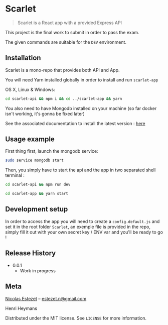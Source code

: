 # Scarlet
> Scarlet is a React app with a provided Express API

This project is the final work to submit in order to pass the exam.

The given commands are suitable for the `DEV` environment.


## Installation

Scarlet is a mono-repo that provides both API and App.

You will need Yarn installed globally in order to install and run `scarlet-app`


OS X, Linux & Windows:

```sh
cd scarlet-api && npm i && cd ../scarlet-app && yarn
```

You also need to have Mongodb installed on your machine (so far docker isn't working, it's gonna be fixed later)

See the associated documentation to install the latest version : [here](https://docs.mongodb.com/v3.2/administration/install-community/)


## Usage example

First thing first, launch the mongodb service: 

```sh
sudo service mongodb start
```

Then, you simply have to start the api and the app in two separated shell terminal :

```sh
cd scarlet-api && npm run dev
```

```sh
cd scarlet-app && yarn start
```

## Development setup

In order to access the app you will need to create a `config.default.js` and set it in the root folder `Scarlet`, an exemple file is provided in the repo, simply fill it out with your own secret key / ENV var and you'll be ready to go !


## Release History

* 0.0.1
    * Work in progress

## Meta

[Nicolas Estezet](https://www.linkedin.com/in/nicolas-estezet/) – estezet.n@gmail.com

Henri Heymans

Distributed under the MIT license. See ``LICENSE`` for more information.
